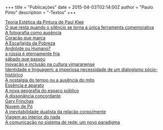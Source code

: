 +++
title = "Publicações"
date = 2015-04-03T02:14:00Z
author = "Paulo Pinto"
description = "-Textos"
+++

[Teoria Estética da Pintura de Paul Klee](/textos/Estetica_Paul_Klee.pdf)
<br>
[O que resta quando o silêncio se torna a única ferramenta comemorativa](/textos/untitled_dorissalcedo.pdf)
<br>
[A fotografia como ausência](/textos/fotografia_ausencia.pdf)
<br>
[Coração que marca](/textos/coracao_que_marca.pdf)
<br>
[A Esca(la)da da Pobreza](/textos/A_Esca-la-da_da_Pobreza.pdf)
<br>
[Andróide ou Humano?](/textos/Androide_ou_Humano.pdf)
<br>
[a rússia é eternamente fria](/textos/a_russia_e_eternamente_fria.pdf)
<br>
[sábado que passou](/textos/como_habitualmente_ao_sabado.pdf)
<br>
[Inovação e inclusão na cultura vimaranense](/textos/Inovacao_e_inclusao_na_cultura_vimaranense.pdf)
<br>
[Identidade e linguagem: a imperiosa necessidade de um dialogismo sócio-histórico
](/textos/Identidade_e_linguagem-a_imperiosa_necessidade_de_um_dialogismo_socio-historico.pdf)
<br>
[A nostalgia do tempo ou a ausência do mito](/textos/a_nostalgia_do_tempo_ou_a_ausencia_do_mito.pdf)
<br>
[Essência e aparato](/textos/Essencia_e_aparato.pdf)
<br>
[A nova geografia do espaço público](/textos/nova_geografia_espaco_publico.pdf)
<br>
[A dissonância concordante](/textos/dissonancia_concordante.pdf)
<br>
[Gary Frinchas](/textos/Gary_Frinchas.pdf)
<br>
[Nuvem de Pó](/textos/nuvem_po.pdf)
<br>
[A inevitabilidade dualista da relação corpo/mente](/textos/inevitabilidade_dualista.pdf)
<br>
[Viagem ao interior do nada](/textos/viagem_interior_nada.pdf)
<br>
[A comunicação no sistema de rede: um novo paradigma](/textos/comunicacao_rede.pdf)
<br>
<br>
